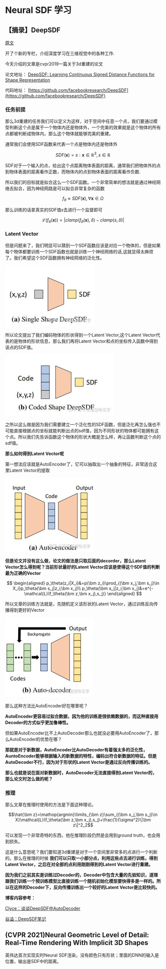 # Neural SDF 学习

## 【摘录】DeepSDF

[原文](https://zhuanlan.zhihu.com/p/418237767)

开了个新的专栏，介绍深度学习在三维视觉中的各种工作.

今天介绍的文章是cvpr2019一篇关于3d重建的论文

论文地址：
[DeepSDF: Learning Continuous Signed Distance Functions for Shape Representation](https://arxiv.org/abs/1901.05103)

代码地址：
[https://github.com/facebookresearch/DeepSDF](https://github.com/facebookresearch/DeepSDF)

### 任务前提

那么3d重建的任务我们可以定义为这样，对于空间中任意一个点，我们要通过模型判断这个点是属于一个物体内还是物体外，一个完美的效果就是这个物体的所有点都被判断成物体内，那么这个物体就能够完美的重建。

通常我们会使用SDF函数来代表一个点是物体内还是物体外

$$SDF(\bm x)=s:\bm x\in\mathbb R^3, s\in\mathbb R$$

SDF对于一个输入的点，给出这个点距离物体表面的距离，通常我们把物体外的点到物体表面的距离看作正数，而物体内的点到物体表面的距离看作负数.

所以我们的目标就是拟合这么一个SDF函数。一个非常简单的想法就是通过神经网络去拟合，因为神经网路是可以拟合非常复杂的函数

$$f_\theta\approx SDF(\bm x), \forall\bm x\in\Omega$$

那么训练的话拿真实的SDF值$s$去进行一个监督即可

$$\mathcal L(f_\theta(\bm x))=|clamp(f_\theta(\bm x),\delta)-clamp(s,\delta)|$$

### Latent Vector

但是问题来了，我们明显可以猜到一个SDF函数应该是对应一个物体的，但是如果每个物体都要训练一个SDF函数也就是训练一个神经网络的话,这就显得太麻烦了。我们希望这个SDF函数拥有神经网络的泛化性。

![](zhimg.com/v2-a2d023b9c02479743b0b532cff2cca6c_b.jpg)

所以论文提出了我们编码物体的形状得到一个Latent Vector,这个Latent Vector代表的是物体的形状信息，那么我们再将Latent Vector和点的坐标传入函数中得到该点的SDF值。

![](zhimg.com/v2-2855c564ac49720e50c82ee641952b01_b.jpg)

之所以这么做是因为我们需要建立一个泛化性的SDF函数，但是泛化再怎么强也不可能直接根据点的坐标就能判断出点的sdf值，因为不同形状的物体都可能拥有这个点。所以我们先告诉函数这个物体的形状大概是怎么样，再让函数判断这个点的sdf值。

 **那么如何得到Latent Vector呢** 

第一想法应该就是AutoEncoder了，它可以抽取出一个抽象的特征，非常适合这里Latent Vector的提取

![](zhimg.com/v2-369c1611206b27360546b39298f230e5_b.jpg)

 **但是论文并没有这么做，论文的做法是只取后面的decorder，那么Latent Vector怎么得到呢？当前形状最好的Latent Vector应该是使得这个SDF值的判断最为正确的Vector** 

$$
\begin{aligned}
    p_\theta(z_i|X_i)&=p(\bm z_i)\prod_{(\bm x_j,\bm s_j)\in X_i}p_\theta(\bm s_j|z_i;\bm x_j)\\
    p_\theta(\bm s_j|z_i;\bm x_j)&=e^{-\mathcal{L}(f_\theta(\bm z,\bm x_j),s_j)}
\end{aligned}
$$

所以文章的训练方法就是，先随机定义该形状的Latent Vector，通过训练反向传播得到更好的Vector

![](zhimg.com/v2-a0a7dd4e1264ab5be18adc9967b24572_b.jpg)

那么这种方法比AutoEncoder好在哪里呢？

 **AutoEncoder更容易过拟合数据，因为他的训练是很依赖数据的，而这种直接用Decoder的方式似乎更加鲁棒性。** 

但如果AutoEncoder比不上AutoDecoder那么也就没必要用AutoEncoder了，那么AutoEncoder的优势在哪？

 **那就是对于新数据，AutoEncoder比AutoDecoder有着强太多的泛化性，AuntoEncoder能够根据输入的新数据的特性，编码出符合新数据的特征。但是AutoDecoder不行，因为对于形状的Latent Vector是通过反向传播训练的。** 

 **那么也就是说在面对新数据时，AutoDecoder无法直接得到Latent Vector的，那么论文时怎么做的呢？** 



###  推理

那么文章在推理时使用的方法是下面这种理论。

$$\hat{\bm z}=\mathop{argmin}\limits_{\bm z}\sum_{(\bm x_j,\bm s_j)\in X}\mathcal{L}(f_\theta(\bm z,\bm x_j),s_j)+\frac{1}{\sigma^2}\|\bm z\|^2_2$$

可以发现一个非常奇特的东西，他在推理阶段仍然是会用到ground truth，也会用到损失。

这是什么意思呢？我们要知道3d重建是对于一个空间里非常多的点进行一个判断的。那么在推理的时候 **我们可以只取一小部分点，利用这些点去进行训练，得到Latent Vector，之后在对全部的点利用刚刚得到的Latent Vector进行重建。** 

**因为我们之前其实是训练过Decoder的，Decoder中包含大量的先验知识，道理跟我们训练一个预训练模型比直接训练一个随机初始化模型要快得多是一样的。所以在这样的Decoder下，反向传播训练出一个较好的Latent Vector是比较快的。** 

**博客内容参考：** 

[Clyce：谈谈DeepSDF中AutoDecoder](https://zhuanlan.zhihu.com/p/102904841)

[谷溢：DeepSDF笔记](https://zhuanlan.zhihu.com/p/185001163)

## (CVPR 2021)Neural Geometric Level of Detail: Real-Time Rendering With Implicit 3D Shapes

英伟达首次实现实时Neural SDF渲染，没有颜色只有形状；里面的DNN的输入是位置，输出是SDF中的距离。
